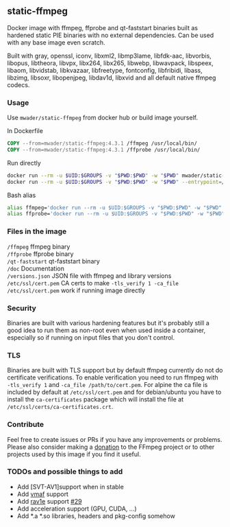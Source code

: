 ## static-ffmpeg

Docker image with ffmpeg, ffprobe and qt-faststart binaries built as hardened static PIE
binaries with no external dependencies. Can be used with any base image even
scratch.

Built with
gray,
openssl,
iconv,
libxml2,
libmp3lame,
libfdk-aac,
libvorbis,
libopus,
libtheora,
libvpx,
libx264,
libx265,
libwebp,
libwavpack,
libspeex,
libaom,
libvidstab,
libkvazaar,
libfreetype,
fontconfig,
libfribidi,
libass,
libzimg,
libsoxr,
libopenjpeg,
libdav1d,
libxvid
and all default native ffmpeg codecs.

### Usage

Use `mwader/static-ffmpeg` from docker hub or build image yourself.

In Dockerfile
```Dockerfile
COPY --from=mwader/static-ffmpeg:4.3.1 /ffmpeg /usr/local/bin/
COPY --from=mwader/static-ffmpeg:4.3.1 /ffprobe /usr/local/bin/
```
Run directly
```sh
docker run --rm -u $UID:$GROUPS -v "$PWD:$PWD" -w "$PWD" mwader/static-ffmpeg:4.3.1 -i file.wav file.mp3
docker run --rm -u $UID:$GROUPS -v "$PWD:$PWD" -w "$PWD" --entrypoint=/ffprobe mwader/static-ffmpeg:4.3.1 -i file.wav
```
Bash alias
```sh
alias ffmpeg='docker run --rm -u $UID:$GROUPS -v "$PWD:$PWD" -w "$PWD" mwader/static-ffmpeg:4.3.1'
alias ffprobe='docker run --rm -u $UID:$GROUPS -v "$PWD:$PWD" -w "$PWD" --entrypoint=/ffprobe mwader/static-ffmpeg:4.3.1'
```

### Files in the image
`/ffmpeg` ffmpeg binary  
`/ffprobe` ffprobe binary  
`/qt-faststart` qt-faststart binary  
`/doc` Documentation  
`/versions.json` JSON file with ffmpeg and library versions  
`/etc/ssl/cert.pem` CA certs to make `-tls_verify 1 -ca_file /etc/ssl/cert.pem` work if running image directly

### Security

Binaries are built with various hardening features but it's probably still a good idea to run
them as non-root even when used inside a container, especially so if running on input files
that you don't control.

### TLS

Binaries are built with TLS support but by default ffmpeg currently do
not do certificate verifications. To enable verification you need to run
ffmpeg with `-tls_verify 1` and `-ca_file /path/to/cert.pem`. For alpine
the ca file is included by default at `/etc/ssl/cert.pem` and for debian/ubuntu
you have to install the `ca-certificates` package which will install the file at
`/etc/ssl/certs/ca-certificates.crt`.

### Contribute

Feel free to create issues or PRs if you have any improvements or problems.
Please also consider making a [donation](https://ffmpeg.org/donations.html) to
the FFmpeg project or to other projects used by this image if you find it useful.

### TODOs and possible things to add

* Add [SVT-AV1]support when in stable
* Add [vmaf](https://github.com/Netflix/vmaf) support
* Add [rav1e](https://github.com/xiph/rav1e) support [#29](https://github.com/wader/static-ffmpeg/pull/29)
* Add acceleration support (GPU, CUDA, ...)
* Add *.a *.so libraries, headers and pkg-config somehow
